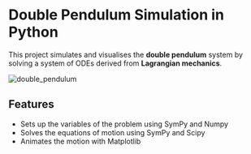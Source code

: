 # Double Pendulum Simulation in Python

This project simulates and visualises the **double pendulum** system by solving a system of ODEs derived from **Lagrangian mechanics**.

![double_pendulum](https://github.com/user-attachments/assets/5bd36496-2429-4cb5-b242-e701d9a35260)

## Features

- Sets up the variables of the problem using SymPy and Numpy
- Solves the equations of motion using SymPy and Scipy
- Animates the motion with Matplotlib
